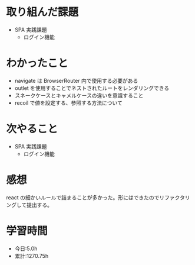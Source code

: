 # 取り組んだ課題

- SPA 実践課題
  - ログイン機能

# わかったこと

- navigate は BrowserRouter 内で使用する必要がある
- outlet を使用することでネストされたルートをレンダリングできる
- スネークケースとキャメルケースの違いを意識すること
- recoil で値を設定する、参照する方法について

# 次やること

- SPA 実践課題
  - ログイン機能

# 感想

react の細かいルールで詰まることが多かった。形にはできたのでリファクタリングして提出する。

# 学習時間

- 今日:5.0h
- 累計:1270.75h
